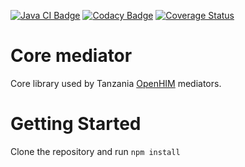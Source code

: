 [![Java CI Badge](https://github.com/SoftmedTanzania/mediator-core/workflows/Java%20CI%20with%20Maven/badge.svg)](https://github.com/SoftmedTanzania/mediator-core/actions?query=workflow%3A%22Java+CI+with+Maven%22)
[![Codacy Badge](https://app.codacy.com/project/badge/Grade/3cbd75c06dff4d3e816553a601652634)](https://www.codacy.com/gh/SoftmedTanzania/mediator-core/dashboard?utm_source=github.com&amp;utm_medium=referral&amp;utm_content=SoftmedTanzania/mediator-core&amp;utm_campaign=Badge_Grade)
[![Coverage Status](https://coveralls.io/repos/github/SoftmedTanzania/mediator-core/badge.svg?branch=development)](https://coveralls.io/github/SoftmedTanzania/mediator-core?branch=development)
# Core mediator
Core library used by Tanzania [OpenHIM](http://openhim.org/) mediators.

# Getting Started
Clone the repository and run `npm install`